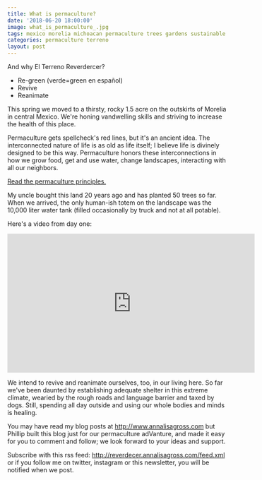 ```yaml
---
title: What is permaculture?
date: '2018-06-20 18:00:00'
image: what_is_permaculture_.jpg
tags: mexico morelia michoacan permaculture trees gardens sustainable
categories: permaculture terreno
layout: post
---
```


And why El Terreno Reverdercer?

* Re-green (verde=green en español)
* Revive
* Reanimate

This spring we moved to a thirsty, rocky 1.5 acre on the outskirts of Morelia in central Mexico. We're honing vandwelling skills and striving to increase the health of this place.

Permaculture gets spellcheck's red lines, but it's an ancient idea. The interconnected nature of life is as old as life itself; I believe life is divinely designed to be this way. Permaculture honors these interconnections in how we grow food, get and use water, change landscapes, interacting with all our neighbors.

[Read the permaculture principles.](https://permacultureprinciples.com/principles/)

My uncle bought this land 20 years ago and has planted 50 trees so far. When we arrived, the only human-ish totem on the landscape was the 10,000 liter water tank (filled occasionally by truck and not at all potable).

Here's a video from day one:
<iframe width="560" height="315" src="https://www.youtube.com/embed/3j0590vL0CI" frameborder="0" allow="autoplay; encrypted-media" allowfullscreen></iframe>

We intend to revive and reanimate ourselves, too, in our living here. So far we've been daunted by establishing adequate shelter in this extreme climate, wearied by the rough roads and language barrier and taxed by dogs. Still, spending all day outside and using our whole bodies and minds is healing.

You may have read my blog posts at http://www.annalisagross.com but Phillip built this blog just for our permaculture adVanture, and made it easy for you to comment and follow; we look forward to your ideas and support.

Subscribe with this rss feed: http://reverdecer.annalisagross.com/feed.xml or if you follow me on twitter, instagram or this newsletter, you will be notified when we post.
